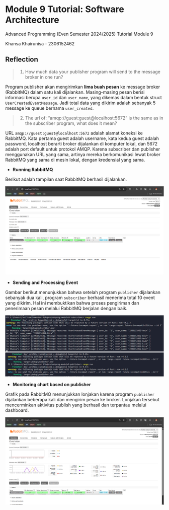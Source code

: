 # Module 9 Tutorial: Software Architecture

Advanced Programming (Even Semester 2024/2025) Tutorial Module 9

Khansa Khairunisa - 2306152462

## Reflection

>1. How much data your publisher program will send to the message broker in one run?

Program publisher akan mengirimkan **lima buah pesan** ke message broker (RabbitMQ) dalam satu kali dijalankan. Masing-masing pesan berisi informasi berupa `user_id` dan `user_name`, yang dikemas dalam bentuk struct `UserCreatedEventMessage`. Jadi total data yang dikirim adalah sebanyak 5 message ke queue bernama `user_created`.

>2. The url of: “amqp://guest:guest@localhost:5672” is the same as in the subscriber program, what does it mean?

URL `amqp://guest:guest@localhost:5672` adalah alamat koneksi ke RabbitMQ. Kata pertama guest adalah username, kata kedua guest adalah password, localhost berarti broker dijalankan di komputer lokal, dan 5672 adalah port default untuk protokol AMQP. Karena subscriber dan publisher menggunakan URL yang sama, artinya mereka berkomunikasi lewat broker RabbitMQ yang sama di mesin lokal, dengan kredensial yang sama.

- **Running RabbitMQ**

Berikut adalah tampilan saat RabbitMQ berhasil dijalankan.

![Running RabbitMQ](images/RabbitMQ_Running.png)

- **Sending and Processing Event**

Gambar berikut menunjukkan bahwa setelah program `publisher` dijalankan sebanyak dua kali, program `subscriber` berhasil menerima total 10 event yang dikirim. Hal ini membuktikan bahwa proses pengiriman dan penerimaan pesan melalui RabbitMQ berjalan dengan baik.

![Subscriber Sending Event](images/SendingEvent_Subscriber.png)
![Publisher Sending Event](images/SendingEvent_Publisher.png)

- **Monitoring chart based on publisher**

Grafik pada RabbitMQ menunjukkan lonjakan karena program `publisher` dijalankan beberapa kali dan mengirim pesan ke broker. Lonjakan tersebut mencerminkan aktivitas publish yang berhasil dan terpantau melalui dashboard.

![Monitoring chart based on publisher](images/Monitoring_Chart_Case.png)